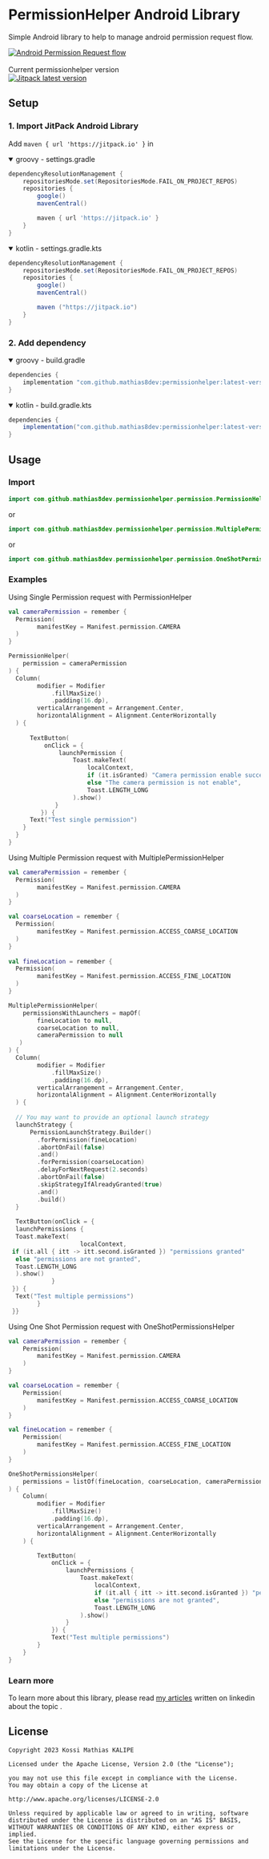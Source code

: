 # PermissionHelper Android Library
Simple Android library to help to manage android permission request flow.

[![Android Permission Request flow](https://developer.android.com/static/images/training/permissions/workflow-runtime.svg)](https://developer.android.com/training/permissions/requesting)
<br><br>
Current permissionhelper version <br>
[![Jitpack latest version](https://jitpack.io/v/mathias8dev/permissionhelper.svg)](https://jitpack.io/#mathias8dev/permissionhelper)


## Setup
### 1. Import JitPack Android Library
Add `maven { url 'https://jitpack.io' }` in
<details open>
  <summary>groovy - settings.gradle</summary>

```gradle
dependencyResolutionManagement {
    repositoriesMode.set(RepositoriesMode.FAIL_ON_PROJECT_REPOS)
    repositories {
        google()
        mavenCentral()

        maven { url 'https://jitpack.io' }
    }
}
```
</details>

<details open>
  <summary>kotlin - settings.gradle.kts</summary>

```gradle
dependencyResolutionManagement {
    repositoriesMode.set(RepositoriesMode.FAIL_ON_PROJECT_REPOS)
    repositories {
        google()
        mavenCentral()

        maven ("https://jitpack.io")
    }
}
```
</details>

### 2. Add dependency
<details open>
  <summary>groovy - build.gradle</summary>

```gradle
dependencies {
    implementation "com.github.mathias8dev:permissionhelper:latest-version"
}
```
</details>
<details open>
  <summary>kotlin - build.gradle.kts</summary>

```gradle
dependencies {
    implementation("com.github.mathias8dev:permissionhelper:latest-version")
}
```
</details>

## Usage
### Import
```kotlin
import com.github.mathias8dev.permissionhelper.permission.PermissionHelper
```
or
```kotlin
import com.github.mathias8dev.permissionhelper.permission.MultiplePermissionHelper
```

or

```kotlin
import com.github.mathias8dev.permissionhelper.permission.OneShotPermissionsHelper
```

### Examples
 <summary>Using Single Permission request with PermissionHelper</summary>

```kotlin
val cameraPermission = remember {  
  Permission(  
        manifestKey = Manifest.permission.CAMERA  
  )  
}

PermissionHelper(  
    permission = cameraPermission  
) {  
  Column(  
        modifier = Modifier  
            .fillMaxSize()  
            .padding(16.dp),  
	    verticalArrangement = Arrangement.Center,  
	    horizontalAlignment = Alignment.CenterHorizontally  
  ) {  
  
	  TextButton(
		  onClick = {  
			  launchPermission {  
				  Toast.makeText(  
					  localContext,  
					  if (it.isGranted) "Camera permission enable successfully"  
					  else "The camera permission is not enable",  
					  Toast.LENGTH_LONG  
				  ).show()  
			 }  
		 }) {  
	  Text("Test single permission")  
	}  
  }
}
```

<summary>Using Multiple Permission request with MultiplePermissionHelper</summary>

```kotlin
val cameraPermission = remember {  
  Permission(  
        manifestKey = Manifest.permission.CAMERA  
  )  
}

val coarseLocation = remember {  
  Permission(  
        manifestKey = Manifest.permission.ACCESS_COARSE_LOCATION  
  )  
}  
  
val fineLocation = remember {  
  Permission(  
        manifestKey = Manifest.permission.ACCESS_FINE_LOCATION  
  )  
}

MultiplePermissionHelper(  
    permissionsWithLaunchers = mapOf(  
        fineLocation to null,  
	    coarseLocation to null,  
	    cameraPermission to null  
   )  
) {  
  Column(  
        modifier = Modifier  
            .fillMaxSize()  
            .padding(16.dp),  
	    verticalArrangement = Arrangement.Center,  
	    horizontalAlignment = Alignment.CenterHorizontally  
  ) {  
  
  // You may want to provide an optional launch strategy
  launchStrategy {  
	  PermissionLaunchStrategy.Builder()  
	    .forPermission(fineLocation)  
	    .abortOnFail(false)  
	    .and()  
	    .forPermission(coarseLocation)  
	    .delayForNextRequest(2.seconds)  
	    .abortOnFail(false)  
	    .skipStrategyIfAlreadyGranted(true)  
	    .and()  
	    .build()  
  }  
  
  TextButton(onClick = {  
  launchPermissions {  
  Toast.makeText(  
                    localContext,  
 if (it.all { itt -> itt.second.isGranted }) "permissions granted"  
  else "permissions are not granted",  
  Toast.LENGTH_LONG  
  ).show()  
            }  
 }) {  
  Text("Test multiple permissions")  
        }  
 }}
```

<summary>Using One Shot Permission request with OneShotPermissionsHelper</summary>

```kotlin
val cameraPermission = remember {
    Permission(
        manifestKey = Manifest.permission.CAMERA
    )
}

val coarseLocation = remember {
    Permission(
        manifestKey = Manifest.permission.ACCESS_COARSE_LOCATION
    )
}

val fineLocation = remember {
    Permission(
        manifestKey = Manifest.permission.ACCESS_FINE_LOCATION
    )
}

OneShotPermissionsHelper(
    permissions = listOf(fineLocation, coarseLocation, cameraPermission)
) {
    Column(
        modifier = Modifier
            .fillMaxSize()
            .padding(16.dp),
        verticalArrangement = Arrangement.Center,
        horizontalAlignment = Alignment.CenterHorizontally
    ) {

        TextButton(
            onClick = {
                launchPermissions {
                    Toast.makeText(
                        localContext,
                        if (it.all { itt -> itt.second.isGranted }) "permissions granted"
                        else "permissions are not granted",
                        Toast.LENGTH_LONG
                    ).show()
                }
            }) {
            Text("Test multiple permissions")
        }
    }
}
```

### Learn more
To learn more about this library, please read <a href="https://linkedin.com/in/mathias8dev">my articles</a> written on linkedin about the topic .


## License
```
Copyright 2023 Kossi Mathias KALIPE

Licensed under the Apache License, Version 2.0 (the "License");

you may not use this file except in compliance with the License.
You may obtain a copy of the License at

http://www.apache.org/licenses/LICENSE-2.0

Unless required by applicable law or agreed to in writing, software
distributed under the License is distributed on an "AS IS" BASIS,
WITHOUT WARRANTIES OR CONDITIONS OF ANY KIND, either express or implied.
See the License for the specific language governing permissions and
limitations under the License.
```